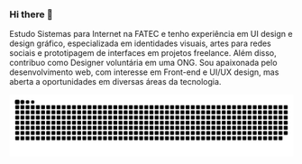 ### Hi there 👋


<p>Estudo Sistemas para Internet na FATEC e tenho experiência em UI design e design gráfico, especializada em identidades visuais, artes para redes sociais e prototipagem de interfaces em projetos freelance. Além disso, contribuo como Designer voluntária em uma ONG. Sou apaixonada pelo desenvolvimento web, com interesse em Front-end e UI/UX design, mas aberta a oportunidades em diversas áreas da tecnologia.</p>

<picture>
  <source media="(prefers-color-scheme: dark)" srcset="https://raw.githubusercontent.com/vitoriamonteiros/vitoriamonteiros/output/github-contribution-grid-snake-dark.svg">
  <source media="(prefers-color-scheme: light)" srcset="https://raw.githubusercontent.com/vitoriamonteiros/vitoriamonteiros/output/github-contribution-grid-snake.svg">
  <img alt="github contribution grid snake animation" src="https://raw.githubusercontent.com/vitoriamonteiros/vitoriamonteiros/output/github-contribution-grid-snake.svg">
</picture>
<br><br>

